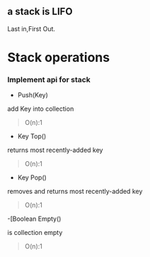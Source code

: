 ## a stack is LIFO

Last in,First Out.

# Stack  operations

### Implement api for stack

- Push(Key)

add Key into collection

> O(n):1

- Key Top()

returns most recently-added key

> O(n):1

- Key Pop()

removes and returns most recently-added key

> O(n):1

-[Boolean Empty()

is collection empty

> O(n):1

